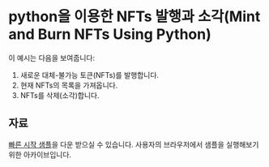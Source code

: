 # python을 이용한 NFTs 발행과 소각(Mint and Burn NFTs Using Python)

이 예시는 다음을 보여줍니다:

1. 새로운 대체-불가능 토큰(NFTs)를 발행합니다.
2. 현재 NFTs의 목록을 가져옵니다.
3. NFTs를 삭제(소각)합니다.



## 자료

[빠른 시작 샘플](https://github.com/XRPLF/xrpl-dev-portal/tree/master/content/\_code-samples/quickstart/py/)을 다운 받으실 수 있습니다. 사용자의 브라우저에서 샘플을 실행해보기 위한 아카이브입니다.
